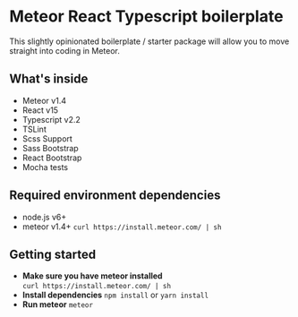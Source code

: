 # Meteor React Typescript boilerplate

This slightly opinionated boilerplate / starter package will allow you to move straight into coding in Meteor.

## What's inside
- Meteor v1.4
- React v15
- Typescript v2.2
- TSLint
- Scss Support
- Sass Bootstrap
- React Bootstrap
- Mocha tests

## Required environment dependencies
- node.js v6+
- meteor v1.4+ `curl https://install.meteor.com/ | sh`

## Getting started
- **Make sure you have meteor installed**  
  `curl https://install.meteor.com/ | sh`
- **Install dependencies**
  `npm install` or `yarn install`
- **Run meteor**
  `meteor`
